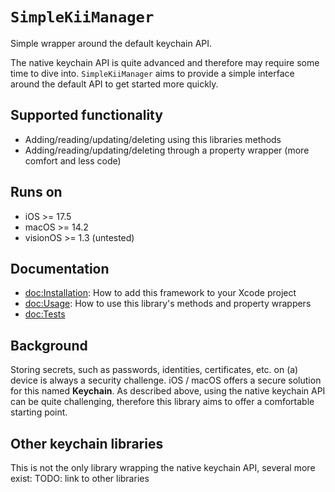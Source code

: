 # ``SimpleKiiManager``
Simple wrapper around the default keychain API.

The native keychain API is quite advanced and therefore may require some time to dive into. ``SimpleKiiManager`` aims to provide a simple interface around the default API to get started more quickly.

## Supported functionality
* Adding/reading/updating/deleting using this libraries methods
* Adding/reading/updating/deleting through a property wrapper (more comfort and less code)

## Runs on
* iOS >= 17.5
* macOS >= 14.2
* visionOS >= 1.3 (untested)

## Documentation
* <doc:Installation>: How to add this framework to your Xcode project
* <doc:Usage>: How to use this library's methods and property wrappers
* <doc:Tests>

## Background
Storing secrets, such as passwords, identities, certificates, etc. on (a) device is always a security challenge. iOS / macOS offers a secure solution for this named **Keychain**.
As described above, using the native keychain API can be quite challenging, therefore this library aims to offer a comfortable starting point.

## Other keychain libraries
This is not the only library wrapping the native keychain API, several more exist:
TODO: link to other libraries
